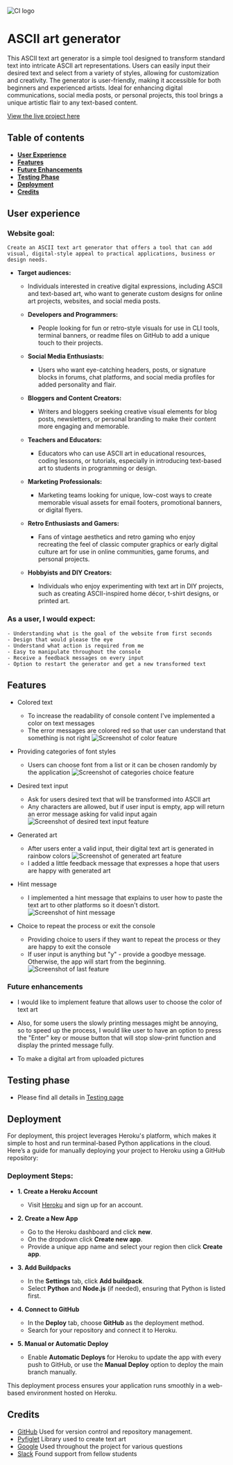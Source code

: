 ![CI logo](https://codeinstitute.s3.amazonaws.com/fullstack/ci_logo_small.png)

# ASCII art generator

This ASCII text art generator is a simple tool designed to transform standard text into intricate ASCII art representations. Users can easily input their desired text and select from a variety of styles, allowing for customization and creativity. The generator is user-friendly, making it accessible for both beginners and experienced artists. Ideal for enhancing digital communications, social media posts, or personal projects, this tool brings a unique artistic flair to any text-based content.

[View the live project here](https://ascii-art-generator-efa6a1fc5e98.herokuapp.com/)

## Table of contents
* [**User Experience**](#user-experience)
* [**Features**](#features)
* [**Future Enhancements**](#future-enhancements)
* [**Testing Phase**](#testing-phase)
* [**Deployment**](#deployment)
* [**Credits**](#credits)

## User experience
### **Website goal:**
    Create an ASCII text art generator that offers a tool that can add visual, digital-style appeal to practical applications, business or design needs.

- **Target audiences:**
    - Individuals interested in creative digital expressions, including ASCII and text-based art, who want to generate custom designs for online art projects, websites, and social media posts.
    - **Developers and Programmers:**
        - People looking for fun or retro-style visuals for use in CLI tools, terminal banners, or readme files on GitHub to add a unique touch to their projects.

    - **Social Media Enthusiasts:**
        - Users who want eye-catching headers, posts, or signature blocks in forums, chat platforms, and social media profiles for added personality and flair.
    
    - **Bloggers and Content Creators:**
        - Writers and bloggers seeking creative visual elements for blog posts, newsletters, or personal branding to make their content more engaging and memorable.

    - **Teachers and Educators:**
        - Educators who can use ASCII art in educational resources, coding lessons, or tutorials, especially in introducing text-based art to students in programming or design.
    - **Marketing Professionals:**
        - Marketing teams looking for unique, low-cost ways to create memorable visual assets for email footers, promotional banners, or digital flyers.

    - **Retro Enthusiasts and Gamers:**
        - Fans of vintage aesthetics and retro gaming who enjoy recreating the feel of classic computer graphics or early digital culture art for use in online communities, game forums, and personal projects.

    - **Hobbyists and DIY Creators:**
        - Individuals who enjoy experimenting with text art in DIY projects, such as creating ASCII-inspired home décor, t-shirt designs, or printed art.

### As a user, I would expect:
    - Understanding what is the goal of the website from first seconds
    - Design that would please the eye
    - Understand what action is required from me
    - Easy to manipulate throughout the console
    - Receive a feedback messages on every input
    - Option to restart the generator and get a new transformed text

## Features
* Colored text
    - To increase the readability of console content I've implemented a color on text messages
    - The error messages are colored red so that user can understand that something is not right
    ![Screenshot of color feature](/assets/images/color-feature.jpg)

* Providing categories of font styles
    - Users can choose font from a list or it can be chosen randomly by the application
    ![Screenshot of categories choice feature](/assets/images/categories-feat.jpg)

* Desired text input
    - Ask for users desired text that will be transformed into ASCII art
    - Any characters are allowed, but if user input is empty, app will return an error message asking for valid input again
    ![Screenshot of desired text input feature](/assets/images/text-feat.jpg)

* Generated art
    - After users enter a valid input, their digital text art is generated in rainbow colors
    ![Screenshot of generated art feature](/assets/images/generated-art-feat.jpg)
    - I added a little feedback message that expresses a hope that users are happy with generated art

* Hint message
    - I implemented a hint message that explains to user how to paste the text art to other platforms so it doesn't distort.
    ![Screenshot of hint message](/assets/images/hint-msg.jpg)

* Choice to repeat the process or exit the console
    - Providing choice to users if they want to repeat the process or they are happy to exit the console
    - If user input is anything but "y" - provide a goodbye message. Otherwise, the app will start from the beginning.
    ![Screenshot of last feature](/assets/images/goodbye-msg.jpg)

### Future enhancements

* I would like to implement feature that allows user to choose the color of text art

* Also, for some users the slowly printing messages might be annoying, so to speed up the process, I would like user to have an option to press the "Enter" key or mouse button that will stop slow-print function and display the printed message fully.

* To make a digital art from uploaded pictures

## Testing phase
* Please find all details in [Testing page](/TESTING.md)

## Deployment

For deployment, this project leverages Heroku's platform, which makes it simple to host and run terminal-based Python applications in the cloud. Here’s a guide for manually deploying your project to Heroku using a GitHub repository:

### Deployment Steps:

- **1. Create a Heroku Account**
    - Visit [Heroku](https://dashboard.heroku.com/) and sign up for an account.

- **2. Create a New App**
    - Go to the Heroku dashboard and click **new**.
    - On the dropdown click **Create new app**.
    - Provide a unique app name and select your region then click **Create app**.

- **3. Add Buildpacks**
    - In the **Settings** tab, click **Add buildpack**.
    - Select **Python** and **Node.js** (if needed), ensuring that Python is listed first.

- **4. Connect to GitHub**
    - In the **Deploy** tab, choose **GitHub** as the deployment method.
    - Search for your repository and connect it to Heroku.

- **5. Manual or Automatic Deploy**
    - Enable **Automatic Deploys** for Heroku to update the app with every push to GitHub, or use the **Manual Deploy** option to deploy the main branch manually.

This deployment process ensures your application runs smoothly in a web-based environment hosted on Heroku.

## Credits
- [GitHub](https://github.com) Used for version control and repository management.
- [Pyfiglet](https://pypi.org/project/pyfiglet/) Library used to create text art
- [Google](google.com) Used throughout the project for various questions
- [Slack](https://app.slack.com/) Found support from fellow students
